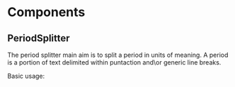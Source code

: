 # Components

## PeriodSplitter
The period splitter main aim is to split a period in units of meaning.
A period is a portion of text delimited within puntaction and\or generic line breaks.

Basic usage:

<?php

$units = PeriodSplitter::split('This is a text, this text will be splitted in units.\n Exactly three units ...excuse me four!')
var_dump($units);


## KeywordsExtractor
The keywords extractor scope is to split a text in word groups, grouped by a given length.
The best usage is to split a text with the period splitter, and then extract keywords from any of the previously extracted units;

Basic usage:

<?php

$couples = KeywordsExtractor::extract('This text will be divided in couples of keywords', 2);
var_dump($couples);

$triples = KeywordsExtractor::extract('This text will be divided in triples of keywords', 3);
var_dump($triples);
